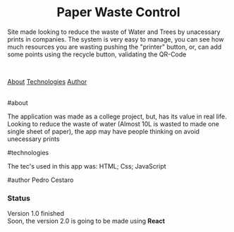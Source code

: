 <h1 align="center">Paper Waste Control</h1>

<p align"center">Site made looking to reduce the waste of Water and Trees by unacessary prints in companies. The system is very easy to manage, you can see how much resources you are wasting pushing the "printer" button, or, can add some points using the recycle button, validating the QR-Code</p>
<br>
<p align"center">
<a href="#about">About</a>
<a href="#technologies">Technologies</a>
<a href="#author">Author</a>
</p>
<br>
#about

The application was made as a college project, but, has its value in real life. Looking to reduce the waste of water (Almost 10L is wasted to made one single sheet of paper), the app may have people thinking on avoid unecessary prints

#technologies

The tec's used in this app was:
HTML;
Css;
JavaScript

#author
Pedro Cestaro
<br>
<h3 algin="center">Status</h3>
<p>Version 1.0 finished<br>
  Soon, the version 2.0 is going to be made using <strong>React</strong></p>
